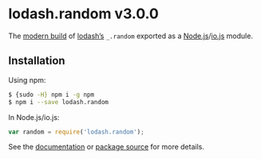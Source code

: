 # lodash.random v3.0.0

The [modern build](https://github.com/lodash/lodash/wiki/Build-Differences) of [lodash’s](https://lodash.com/) `_.random` exported as a [Node.js](http://nodejs.org/)/[io.js](https://iojs.org/) module.

## Installation

Using npm:

```bash
$ {sudo -H} npm i -g npm
$ npm i --save lodash.random
```

In Node.js/io.js:

```js
var random = require('lodash.random');
```

See the [documentation](https://lodash.com/docs#random) or [package source](https://github.com/lodash/lodash/blob/3.0.0-npm-packages/lodash.random) for more details.
